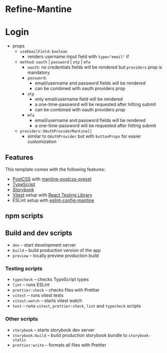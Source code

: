 # Refine-Mantine

# Login

- props
    - `useEmailField`: `boolean`
        - renders username input field with `type="email"` if 
    - `method`: `oauth` | `password` | `otp` | `mfa`
        - `oauth`: no credentials fields will be rendered but `providers` prop is mandatory 
        - `password`:
            - email/username and password fields will be rendered
            - can be combined with oauth providers prop
        - `otp`
            - only email/username field will be rendered
            - a one-time-password will be requested after hitting submit
            - can be combined with oauth providers prop
        - `mfa`
            - email/username and password fields will be rendered
            - a one-time-password will be requested after hitting submit
    - `providers`: `OAuthProviderMantine[]`
        - similar to `OAuthProvider` but with `buttonProps` for easier customization

## Features

This template comes with the following features:

- [PostCSS](https://postcss.org/) with [mantine-postcss-preset](https://mantine.dev/styles/postcss-preset)
- [TypeScript](https://www.typescriptlang.org/)
- [Storybook](https://storybook.js.org/)
- [Vitest](https://vitest.dev/) setup with [React Testing Library](https://testing-library.com/docs/react-testing-library/intro)
- ESLint setup with [eslint-config-mantine](https://github.com/mantinedev/eslint-config-mantine)

## npm scripts

## Build and dev scripts

- `dev` – start development server
- `build` – build production version of the app
- `preview` – locally preview production build

### Testing scripts

- `typecheck` – checks TypeScript types
- `lint` – runs ESLint
- `prettier:check` – checks files with Prettier
- `vitest` – runs vitest tests
- `vitest:watch` – starts vitest watch
- `test` – runs `vitest`, `prettier:check`, `lint` and `typecheck` scripts

### Other scripts

- `storybook` – starts storybook dev server
- `storybook:build` – build production storybook bundle to `storybook-static`
- `prettier:write` – formats all files with Prettier
